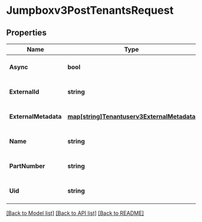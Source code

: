 # Jumpboxv3PostTenantsRequest

## Properties
Name | Type | Description | Notes
------------ | ------------- | ------------- | -------------
**Async** | **bool** | Async. | [optional] [default to null]
**ExternalId** | **string** | External id. | [optional] [default to null]
**ExternalMetadata** | [**map[string]Tenantuserv3ExternalMetadata**](tenantuserv3ExternalMetadata.md) | External metadata. | [optional] [default to null]
**Name** | **string** | Tenant name. | [optional] [default to null]
**PartNumber** | **string** | Part number. | [optional] [default to null]
**Uid** | **string** | Email. | [optional] [default to null]

[[Back to Model list]](../README.md#documentation-for-models) [[Back to API list]](../README.md#documentation-for-api-endpoints) [[Back to README]](../README.md)

